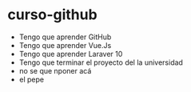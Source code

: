 # curso-github

- Tengo que aprender GitHub
- Tengo que aprender Vue.Js
- Tengo que aprender Laraver 10
- Tengo que terminar el proyecto del la universidad
- no se que nponer acá
- el pepe